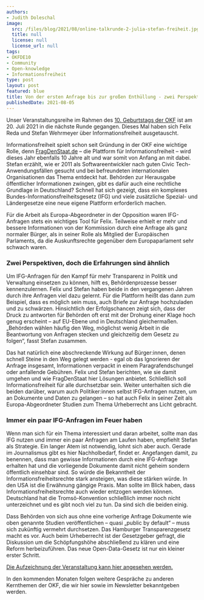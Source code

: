 ```yaml
---
authors:
- Judith Doleschal
image:
  src: /files/blog/2021/08/online-talkrunde-2-julia-stefan-freiheit.jpg
  title: null
  license: null
  license_url: null
tags:
- OKFDE10
- Community
- Open-knowledge
- Informationsfreiheit
type: post
layout: post
featured: blue
title: Von der ersten Anfrage bis zur großen Enthüllung - zwei Perspektiven auf 10 Jahre Informationsfreiheit
publishedDate: 2021-08-05
---
```


Unser Veranstaltungsreihe im Rahmen des [10. Geburtstags der OKF](https://okfn.de/anniversary/) ist am 20. Juli 2021 in die nächste Runde gegangen. Dieses Mal haben sich Felix Reda und Stefan Wehrmeyer über Informationsfreiheit ausgetauscht.

Informationsfreiheit spielt schon seit Gründung in der OKF eine wichtige Rolle, denn [FragDenStaat.de](https://fragdenstaat.de) – die Plattform für Informationsfreiheit – wird dieses Jahr ebenfalls 10 Jahre alt und war somit von Anfang an mit dabei. Stefan erzählt, wie er 2011 als Softwareentwickler nach guten Civic Tech-Anwendungsfällen gesucht und bei befreundeten internationalen Organisationen das Thema entdeckt hat. Behörden zur Herausgabe öffentlicher Informationen zwingen, gibt es dafür auch eine rechtliche Grundlage in Deutschland? Schnell hat sich gezeigt, dass ein komplexes Bundes-Informationsfreiheitsgesetz (IFG) und viele zusätzliche Spezial- und Ländergesetze eine neue eigene Plattform erforderlich machen.

Für die Arbeit als Europa-Abgeordneter in der Opposition waren IFG-Anfragen stets ein wichtiges Tool für Felix. Teilweise erhielt er mehr und bessere Informationen von der Kommission durch eine Anfrage als ganz normaler Bürger, als in seiner Rolle als Mitglied der Europäischen Parlaments, da die Auskunftsrechte gegenüber dem Europaparlament sehr schwach waren.

### Zwei Perspektiven, doch die Erfahrungen sind ähnlich

Um IFG-Anfragen für den Kampf für mehr Transparenz in Politik und Verwaltung einsetzen zu können, hilft es, Behördenprozesse besser kennenzulernen. Felix und Stefan haben beide in den vergangenen Jahren durch ihre Anfragen viel dazu gelernt. Für die Plattform heißt das dann zum Beispiel, dass es möglich sein muss, auch Briefe zur Anfrage hochzuladen und zu schwärzen. Hinsichtlich der Erfolgschancen zeigt sich, dass der Druck zu antworten für Behörden oft erst mit der Drohung einer Klage hoch genug erscheint – auf EU-Ebene und in Deutschland gleichermaßen. „Behörden wählen häufig den Weg, möglichst wenig Arbeit in die Beantwortung von Anfragen stecken und gleichzeitig dem Gesetz zu folgen“, fasst Stefan zusammen.

Das hat natürlich eine abschreckende Wirkung auf Bürger:innen, denen schnell Steine in den Weg gelegt werden - egal ob das Ignorieren der Anfrage insgesamt, Informationen verpackt in einem Paragrafendschungel oder anfallende Gebühren. Felix und Stefan berichten, wie sie damit umgehen und wie FragDenStaat hier Lösungen anbietet. Schließlich soll Informationsfreiheit für alle durchsetzbar sein. Weiter unterhalten sich die beiden darüber, warum auch Politiker:innen selbst IFG-Anfragen nutzen, um an Dokumente und Daten zu gelangen – so hat auch Felix in seiner Zeit als Europa-Abgeordneter Studien zum Thema Urheberrecht ans Licht gebracht.

### Immer ein paar IFG-Anfragen im Feuer haben

Wenn man sich für ein Thema interessiert und daran arbeitet, sollte man das IFG nutzen und immer ein paar Anfragen am Laufen haben, empfiehlt Stefan als Strategie. Ein langer Atem ist notwendig, lohnt sich aber auch. Gerade im Journalismus gibt es hier Nachholbedarf, findet er. Angefangen damit, zu benennen, dass man gewisse Informationen durch eine IFG-Anfrage erhalten hat und die vorliegende Dokumente damit nicht geheim sondern öffentlich einsehbar sind. So würde die Bekanntheit der Informationsfreiheitsrechte stark ansteigen, was diese stärken würde. In den USA ist die Erwähnung gängige Praxis. Man sollte im Blick haben, dass Informationsfreiheitsrechte auch wieder entzogen werden können. Deutschland hat die Tromsö-Konvention schließlich immer noch nicht unterzeichnet und es gibt noch viel zu tun. Da sind sich die beiden einig.

Dass Behörden von sich aus ohne eine vorherige Anfrage Dokumente wie oben genannte Studien veröffentlichen – quasi „public by default“ – muss sich zukünftig vermehrt durchsetzen. Das Hamburger Transparenzgesetz macht es vor. Auch beim Urheberrecht ist der Gesetzgeber gefragt, die Diskussion um die Schöpfungshöhe abschließend zu klären und eine Reform herbeizuführen. Das neue Open-Data-Gesetz ist nur ein kleiner erster Schritt.

[Die Aufzeichnung der Veranstaltung kann hier angesehen werden.](https://youtu.be/JWGoKKvCYbg)

In den kommenden Monaten folgen weitere Gespräche zu anderen Kernthemen der OKF, die wir hier sowie im Newsletter bekanntgeben werden.